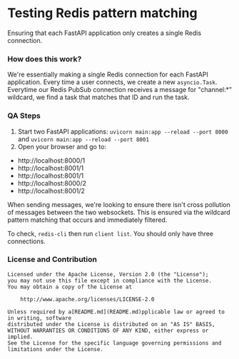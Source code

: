 # Testing Redis pattern matching

Ensuring that each FastAPI application only creates a single Redis connection.

### How does this work?

We're essentially making a single Redis connection for each FastAPI application.
Every time a user connects, we create a new `asyncio.Task`. Everytime our Redis
PubSub connection receives a message for "channel:*" wildcard, we find a task
that matches that ID and run the task.

### QA Steps

1. Start two FastAPI applications:
  `uvicorn main:app --reload --port 8000` and `uvicorn main:app --reload --port 8001`
2. Open your browser and go to:

- http://localhost:8000/1
- http://localhost:8001/1
- http://localhost:8001/1
- http://localhost:8000/2
- http://localhost:8001/2

When sending messages, we're looking to ensure there isn't cross pollution of
messages between the two websockets. This is ensured via the wildcard pattern
matching that occurs and immediately filtered.

To check, `redis-cli` then run `client list`. You should only have three connections.

### License and Contribution

```
Licensed under the Apache License, Version 2.0 (the "License");
you may not use this file except in compliance with the License.
You may obtain a copy of the License at

    http://www.apache.org/licenses/LICENSE-2.0

Unless required by a[README.md](README.md)pplicable law or agreed to in writing, software
distributed under the License is distributed on an "AS IS" BASIS,
WITHOUT WARRANTIES OR CONDITIONS OF ANY KIND, either express or implied.
See the License for the specific language governing permissions and
limitations under the License.
```
